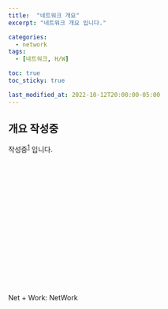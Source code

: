 ```yaml
---
title:  "네트워크 개요"
excerpt: "네트워크 개요 입니다."

categories:
  - network
tags:
  - [네트워크, H/W]

toc: true
toc_sticky: true

last_modified_at: 2022-10-12T20:00:00-05:00
---
```


<!-- 헤더에 각주1 --> 
## 개요 작성중
작성중<sup>[1](#네트워크노트)</sup> 입니다.

<br>
<br>
<br>
<br>
<br>
<br>
<br>
<br>
<br>
<br>
<br>
<br>
<br>
<br>
<br>

<!-- 각주에 대한 주석 --> 
<a name="네트워크노트">Net + Work</a>: NetWork   



